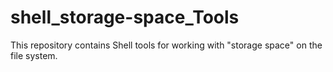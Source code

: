 # shell_storage-space_Tools
This repository contains Shell tools for working with "storage space" on the file system.
